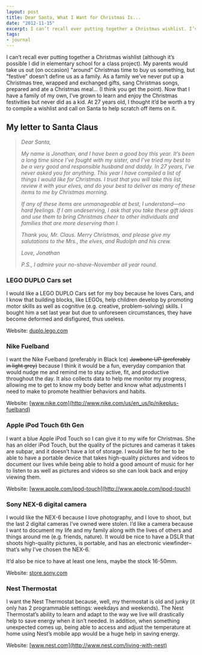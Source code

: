 ```yaml
---
layout: post
title: Dear Santa, What I Want for Christmas Is...
date: "2012-11-15"
excerpt: I can’t recall ever putting together a Christmas wishlist. I’ve grown to learn and enjoy the Christmas festivities but never did as a kid. At 27 years old, I thought it’d be worth a try to compile a wishlist and call on Santa to help scratch off items on it.
tags:
- journal
---
```


I can’t recall ever putting together a Christmas wishlist (although it’s possible I did in elementary school for a class project). My parents would take us out (on occasion) "around" Christmas time to buy us something, but "festive" doesn’t define us as a family. As a family we’ve never put up a Christmas tree, wrapped and exchanged gifts, sang Christmas songs, prepared and ate a Christmas meal... (I think you get the point). Now that I have a family of my own, I’ve grown to learn and enjoy the Christmas festivities but never did as a kid. At 27 years old, I thought it’d be worth a try to compile a wishlist and call on Santa to help scratch off items on it.

## My letter to Santa Claus

> <em>Dear Santa,
>
> My name is Jonathan, and I have been a good boy this year. It’s been a long time since I’ve fought with my sister, and I’ve tried my best to be a very good and responsible husband and daddy. In 27 years, I’ve never asked you for anything. This year I have compiled a list of things I would like for Christmas. I trust that you will take this list, review it with your elves, and do your best to deliver as many of these items to me by Christmas morning.
>
> If any of these items are unmanageable at best, I understand—no hard feelings. If I am undeserving, I ask that you take these gift ideas and use them to bring Christmas cheer to other individuals and families that are more deserving than I.
>
> Thank you, Mr. Claus. Merry Christmas, and please give my salutations to the Mrs., the elves, and Rudolph and his crew.
>
> Love,
> Jonathan
>
> P.S., I admire your no-shave-November all year round.</em>

### LEGO DUPLO Cars set

I would like a LEGO DUPLO Cars set for my boy because he loves Cars, and I know that building blocks, like LEGOs, help children develop by promoting motor skills as well as cognitive (e.g. creative, problem-solving) skills. I bought him a set last year but due to unforeseen circumstances, they have become deformed and disfigured, thus useless.

Website: [duplo.lego.com](http://duplo.lego.com/en-us/Products/5819.aspx)

### Nike Fuelband

I want the Nike Fuelband (preferably in Black Ice) <strike>Jawbone UP (preferably in light grey)</strike> because I think it would be a fun, everyday companion that would nudge me and remind me to stay active, fit, and productive throughout the day. It also collects data to help me monitor my progress, allowing me to get to know my body better and know what adjustments I need to make to promote healthier behaviors and habits.

Website: [www.nike.com](http://www.nike.com/us/en_us/lp/nikeplus-fuelband)

### Apple iPod Touch 6th Gen

I want a blue Apple iPod Touch so I can give it to my wife for Christmas. She has an older iPod Touch, but the quality of the pictures and cameras it takes are subpar, and it doesn’t have a lot of storage. I would like for her to be able to have a portable device that takes high-quality pictures and videos to document our lives while being able to hold a good amount of music for her to listen to as well as pictures and videos so she can look back and enjoy viewing them.

Website: [www.apple.com/ipod-touch](http://www.apple.com/ipod-touch)

### Sony NEX-6 digital camera

I would like the NEX-6 because I love photography, and I love to shoot, but the last 2 digital cameras I’ve owned were stolen. I’d like a camera because I want to document my life and my family along with the lives of others and things around me (e.g. friends, nature). It would be nice to have a DSLR that shoots high-quality pictures, is portable, and has an electronic viewfinder–that’s why I’ve chosen the NEX-6.

It’d also be nice to have at least one lens, maybe the stock 16-50mm.

Website: [store.sony.com](http://store.sony.com/webapp/wcs/stores/servlet/CategoryDisplay?catalogId=10551&amp;storeId=10151&amp;langId=-1&amp;categoryId=8198552921644884016)

### Nest Thermostat

I want the Nest Thermostat because, well, my thermostat is old and junky (it only has 2 programmable settings: weekdays and weekends). The Nest Thermostat’s ability to learn and adapt to the way we live will drastically help to save energy when it isn’t needed. In addition, when something unexpected comes up, being able to access and adjust the temperature at home using Nest’s mobile app would be a huge help in saving energy.

Website: [www.nest.com](http://www.nest.com/living-with-nest)
